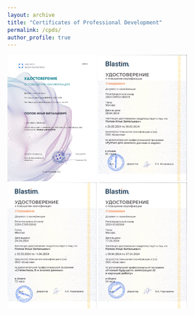 ```yaml
---
layout: archive
title: "Certificates of Professional Development"
permalink: /cpds/
author_profile: true
---
```


<a href="/files/cpds/pdfs/Analysis of NGS data.pdf"><img src='/files/cpds/pngs/Analysis of NGS data.png' title="Analysis of NGS data" width="40%"/></a>
<a href="/files/cpds/pdfs/Python for data analysis in science.pdf"><img src='/files/cpds/pngs/Python for data analysis in science.png' title="Python for data analysis in science" width="40%"/></a>
<a href="/files/cpds/pdfs/Statistics, R and data analysis.pdf"><img src='/files/cpds/pngs/Statistics, R and data analysis.png' title="Statistics, R and data analysis" width="40%"/></a>
<a href="/files/cpds/pdfs/Integrating AI into scientific work.pdf"><img src='/files/cpds/pngs/Integrating AI into scientific work.png' title="Integrating AI into scientific work" width="40%"/></a>